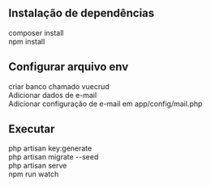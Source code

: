 ## Instalação de dependências

composer install  
npm install  

## Configurar arquivo env

criar banco chamado vuecrud  
Adicionar dados de e-mail  
Adicionar configuração de e-mail em app/config/mail.php   

## Executar 

php artisan key:generate  
php artisan migrate --seed  
php artisan serve  
npm run watch  
